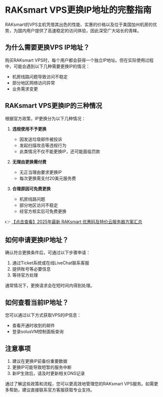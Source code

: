# RAKsmart VPS更换IP地址的完整指南

RAKsmart的VPS主机凭借其出色的性能、实惠的价格以及位于美国加州机房的优势，为国内用户提供了高速稳定的访问体验，因此深受广大站长的青睐。

## 为什么需要更换VPS IP地址？

购买RAKsmart VPS时，每个用户都会获得一个独立IP地址。但在实际使用过程中，可能会遇到以下几种需要更换IP的情况：

- 机房线路问题导致访问不稳定
- 部分地区网络访问异常
- 业务需求变更

## RAKsmart VPS更换IP的三种情况

根据官方政策，IP更换分为以下几种情况：

1. **违规使用不予更换**
   - 因发送垃圾邮件被投诉
   - 发起扫描攻击等违规行为
   - 此类情况不仅不能更换IP，还可能面临罚款

2. **无理由更换需付费**
   - 无正当理由要求更换IP
   - 每次更换需支付20美元服务费

3. **合理原因可免费更换**
   - 机房线路问题
   - 部分地区访问不稳定
   - 经官方核实后可免费更换

👉 [【点击查看】2025年最新 RAKsmart 优惠码及特价云服务器方案汇总](https://bit.ly/raksmart)

## 如何申请更换IP地址？

确认符合更换条件后，可通过以下步骤申请：

1. 通过Ticket系统或在线LiveChat联系客服
2. 提供账号等必要信息
3. 等待官方处理

通常情况下，更换请求会在短时间内得到处理。

## 如何查看当前IP地址？

您可以通过以下方式获取VPS的IP信息：

- 查看开通时收到的邮件
- 登录solusVM控制面板查询

## 注意事项

1. 建议在更换IP前备份重要数据
2. 更换IP可能导致短暂的服务中断
3. 新IP生效后，请及时更新相关DNS记录

通过了解这些政策和流程，您可以更高效地管理您的RAKsmart VPS服务。如需更多帮助，建议直接联系官方客服获取专业支持。